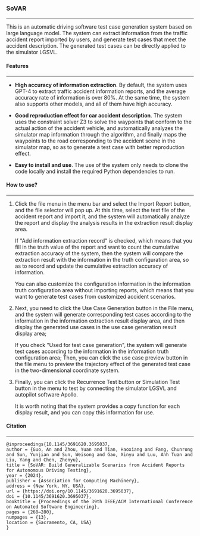 ### SoVAR

---

This is an automatic driving software test case generation system based on large language model. The system can extract information from the traffic accident report imported by users, and generate test cases that meet the accident description. The generated test cases can be directly applied to the simulator LGSVL.



#### Features

---

* **High accuracy of information extraction**. By default, the system uses GPT-4 to extract traffic accident information reports, and the average accuracy rate of information is over 80%. At the same time, the system also supports other models, and all of them have high accuracy.

* **Good reproduction effect for car accident description**.  The system uses the constraint solver Z3 to solve the waypoints that conform to the actual action of the accident vehicle, and automatically analyzes the simulator map information through the algorithm, and finally maps the waypoints to the road corresponding to the accident scene in the simulator map, so as to generate a test case with better reproduction effect.
* **Easy to install and use**. The use of the system only needs to clone the code locally and install the required Python dependencies to run.



#### How to use?

---

1. Click the file menu in the menu bar and select the Import Report button, and the file selector will pop up. At this time, select the text file of the accident report and import it, and the system will automatically analyze the report and display the analysis results in the extraction result display area. 

   If "Add information extraction record" is checked, which means that you fill in the truth value of the report and want to count the cumulative extraction accuracy of the system, then the system will compare the extraction result with the information in the truth configuration area, so as to record and update the cumulative extraction accuracy of information.

   You can also customize the configuration information in the information truth configuration area without importing reports, which means that you want to generate test cases from customized accident scenarios.

2. Next, you need to click the Use Case Generation button in the File menu, and the system will generate corresponding test cases according to the information in the information extraction result display area, and then display the generated use cases in the use case generation result display area; 

   If you check "Used for test case generation", the system will generate test cases according to the information in the information truth configuration area; Then, you can click the use case preview button in the file menu to preview the trajectory effect of the generated test case in the two-dimensional coordinate system.

3. Finally, you can click the Recurrence Test button or Simulation Test button in the menu to test by connecting the simulator LGSVL and autopilot software Apollo. 

   

   It is worth noting that the system provides a copy function for each display result, and you can copy this information for use.

#### Citation

---

```shell
@inproceedings{10.1145/3691620.3695037,
author = {Guo, An and Zhou, Yuan and Tian, Haoxiang and Fang, Chunrong and Sun, Yunjian and Sun, Weisong and Gao, Xinyu and Luu, Anh Tuan and Liu, Yang and Chen, Zhenyu},
title = {SoVAR: Build Generalizable Scenarios from Accident Reports for Autonomous Driving Testing},
year = {2024},
publisher = {Association for Computing Machinery},
address = {New York, NY, USA},
url = {https://doi.org/10.1145/3691620.3695037},
doi = {10.1145/3691620.3695037},
booktitle = {Proceedings of the 39th IEEE/ACM International Conference on Automated Software Engineering},
pages = {268–280},
numpages = {13},
location = {Sacramento, CA, USA}
}
```
